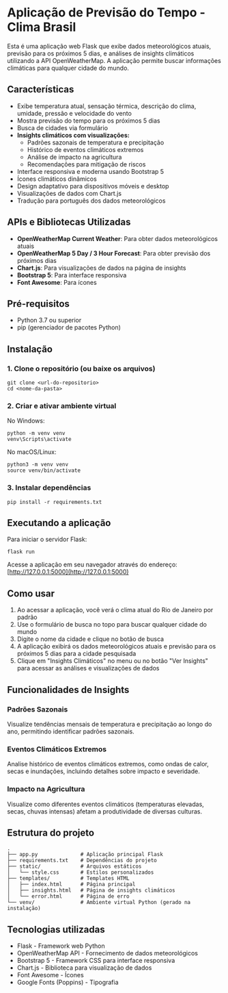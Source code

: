 # Aplicação de Previsão do Tempo - Clima Brasil

Esta é uma aplicação web Flask que exibe dados meteorológicos atuais, previsão para os próximos 5 dias, e análises de insights climáticos utilizando a API OpenWeatherMap. A aplicação permite buscar informações climáticas para qualquer cidade do mundo.

## Características

- Exibe temperatura atual, sensação térmica, descrição do clima, umidade, pressão e velocidade do vento
- Mostra previsão do tempo para os próximos 5 dias
- Busca de cidades via formulário
- **Insights climáticos com visualizações:**
  - Padrões sazonais de temperatura e precipitação
  - Histórico de eventos climáticos extremos
  - Análise de impacto na agricultura
  - Recomendações para mitigação de riscos
- Interface responsiva e moderna usando Bootstrap 5
- Ícones climáticos dinâmicos
- Design adaptativo para dispositivos móveis e desktop
- Visualizações de dados com Chart.js
- Tradução para português dos dados meteorológicos

## APIs e Bibliotecas Utilizadas

- **OpenWeatherMap Current Weather**: Para obter dados meteorológicos atuais
- **OpenWeatherMap 5 Day / 3 Hour Forecast**: Para obter previsão dos próximos dias
- **Chart.js**: Para visualizações de dados na página de insights
- **Bootstrap 5**: Para interface responsiva
- **Font Awesome**: Para ícones

## Pré-requisitos

- Python 3.7 ou superior
- pip (gerenciador de pacotes Python)

## Instalação

### 1. Clone o repositório (ou baixe os arquivos)

```
git clone <url-do-repositorio>
cd <nome-da-pasta>
```

### 2. Criar e ativar ambiente virtual

No Windows:
```
python -m venv venv
venv\Scripts\activate
```

No macOS/Linux:
```
python3 -m venv venv
source venv/bin/activate
```

### 3. Instalar dependências

```
pip install -r requirements.txt
```

## Executando a aplicação

Para iniciar o servidor Flask:

```
flask run
```

Acesse a aplicação em seu navegador através do endereço: [http://127.0.0.1:5000](http://127.0.0.1:5000)

## Como usar

1. Ao acessar a aplicação, você verá o clima atual do Rio de Janeiro por padrão
2. Use o formulário de busca no topo para buscar qualquer cidade do mundo
3. Digite o nome da cidade e clique no botão de busca
4. A aplicação exibirá os dados meteorológicos atuais e previsão para os próximos 5 dias para a cidade pesquisada
5. Clique em "Insights Climáticos" no menu ou no botão "Ver Insights" para acessar as análises e visualizações de dados

## Funcionalidades de Insights

### Padrões Sazonais
Visualize tendências mensais de temperatura e precipitação ao longo do ano, permitindo identificar padrões sazonais.

### Eventos Climáticos Extremos
Analise histórico de eventos climáticos extremos, como ondas de calor, secas e inundações, incluindo detalhes sobre impacto e severidade.

### Impacto na Agricultura
Visualize como diferentes eventos climáticos (temperaturas elevadas, secas, chuvas intensas) afetam a produtividade de diversas culturas.

## Estrutura do projeto

```
.
├── app.py              # Aplicação principal Flask
├── requirements.txt    # Dependências do projeto
├── static/             # Arquivos estáticos
│   └── style.css       # Estilos personalizados
├── templates/          # Templates HTML
│   ├── index.html      # Página principal
│   ├── insights.html   # Página de insights climáticos 
│   └── error.html      # Página de erro
└── venv/               # Ambiente virtual Python (gerado na instalação)
```

## Tecnologias utilizadas

- Flask - Framework web Python
- OpenWeatherMap API - Fornecimento de dados meteorológicos
- Bootstrap 5 - Framework CSS para interface responsiva
- Chart.js - Biblioteca para visualização de dados
- Font Awesome - Ícones
- Google Fonts (Poppins) - Tipografia 
